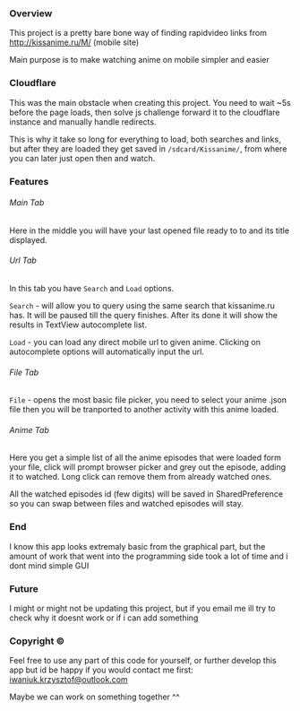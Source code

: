 ### Overview

This project is a pretty bare bone way of finding rapidvideo links from http://kissanime.ru/M/ (mobile site)

Main purpose is to make watching anime on mobile simpler and easier


### Cloudflare
This was the main obstacle when creating this project. You need to wait ~5s before the page loads, then solve js challenge forward it to the cloudflare instance and manually handle redirects.

This is why it take so long for everything to load, both searches and links, but after they are loaded they get saved in `/sdcard/Kissanime/`, from where you can later just open then and watch.


### Features

###### Main Tab
Here in the middle you will have your last opened file ready to to and its title displayed.

###### Url Tab
In this tab you have `Search` and `Load` options.

`Search` - will allow you to query using the same search that kissanime.ru has. It will be paused till the query finishes. After its done it will show the results in TextView autocomplete list.

`Load` - you can load any direct mobile url to given anime. Clicking on autocomplete options will automatically input the url.

###### File Tab
`File` - opens the most basic file picker, you need to select your anime .json file then you will be tranported to another activity with this anime loaded.


###### Anime Tab
Here you get a simple list of all the anime episodes that were loaded form your file, click will prompt browser picker and grey out the episode, adding it to watched. Long click can remove them from already watched ones.

All the watched episodes id (few digits) will be saved in SharedPreference so you can swap between files and watched episodes will stay.

### End
I know this app looks extremaly basic from the graphical part, but the amount of work that went into the programming side took a lot of time and i dont mind simple GUI

### Future
I might or might not be updating this project, but if you email me ill try to check why it doesnt work or if i can add something

### Copyright &copy;
Feel free to use any part of this code for yourself, or further develop this app but id be happy if you would contact me first: iwaniuk.krzysztof@outlook.com

Maybe we can work on something together ^^
